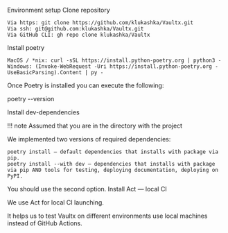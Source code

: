 Environment setup
Clone repository

    Via https: git clone https://github.com/klukashka/Vaultx.git
    Via ssh: git@github.com:klukashka/Vaultx.git
    Via GitHub CLI: gh repo clone klukashka/Vaultx

Install poetry

    MacOS / *nix: curl -sSL https://install.python-poetry.org | python3 -
    Windows: (Invoke-WebRequest -Uri https://install.python-poetry.org -UseBasicParsing).Content | py -

Once Poetry is installed you can execute the following:

poetry --version

Install dev-dependencies

!!! note Assumed that you are in the directory with the project

We implemented two versions of required dependencies:

    poetry install — default dependencies that installs with package via pip.
    poetry install --with dev — dependencies that installs with package via pip AND tools for testing, deploying documentation, deploying on PyPI.

You should use the second option.
Install Act — local CI

We use Act for local CI launching.

It helps us to test Vaultx on different environments use local machines instead of GitHub Actions.
